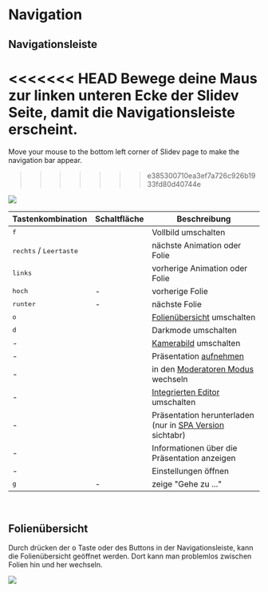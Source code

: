 # Navigation

## Navigationsleiste

<<<<<<< HEAD
Bewege deine Maus zur linken unteren Ecke der Slidev Seite, damit die Navigationsleiste erscheint.
=======
Move your mouse to the bottom left corner of Slidev page to make the navigation bar appear.
>>>>>>> e385300710ea3ef7a726c926b1933fd80d40744e

![](/screenshots/navbar.png)

| Tastenkombination | Schaltfläche | Beschreibung |
| --- | --- | --- |
| <kbd>f</kbd> | <carbon-maximize class="inline-icon-btn"/> <carbon-minimize class="inline-icon-btn"/> | Vollbild umschalten |
| <kbd>rechts</kbd> / <kbd>Leertaste</kbd> | <carbon-arrow-right class="inline-icon-btn"/> | nächste Animation oder Folie |
| <kbd>links</kbd> | <carbon-arrow-left class="inline-icon-btn"/> | vorherige Animation oder Folie |
| <kbd>hoch</kbd> | - | vorherige Folie |
| <kbd>runter</kbd> | - | nächste Folie |
| <kbd>o</kbd> | <carbon-apps class="inline-icon-btn"/> | [Folienübersicht](#slides-overview) umschalten |
| <kbd>d</kbd> | <carbon-sun class="inline-icon-btn"/> <carbon-moon class="inline-icon-btn"/> | Darkmode umschalten |
| - | <carbon-user-avatar class="inline-icon-btn"/> | [Kamerabild](/guide/recording#camera-view) umschalten |
| - | <carbon-video class="inline-icon-btn"/> | Präsentation [aufnehmen](/guide/recording#camera-view) |
| - | <carbon-user-speaker class="inline-icon-btn"/> | in den [Moderatoren Modus](/guide/presenter-mode) wechseln |
| - | <carbon-edit class="inline-icon-btn"/> | [Integrierten Editor](/guide/editors#integrated-editor) umschalten |
| - | <carbon-download class="inline-icon-btn"/> | Präsentation herunterladen (nur in [SPA Version](/guide/exporting#single-page-application-spa) sichtabr) |
| - | <carbon-information class="inline-icon-btn"/> | Informationen über die Präsentation anzeigen |
| - | <carbon-settings-adjust class="inline-icon-btn"/> | Einstellungen öffnen |
| <kbd>g</kbd> | - | zeige "Gehe zu ..." |

<br>

## Folienübersicht

Durch drücken der <kbd>o</kbd> Taste oder des <carbon-apps class="inline-icon-btn"/> Buttons in der Navigationsleiste, kann die Folienübersicht geöffnet werden. Dort kann man problemlos zwischen Folien hin und her wechseln.

![](/screenshots/slides-overview.png)

